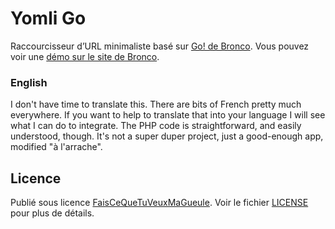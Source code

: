 # Yomli Go
Raccourcisseur d’URL minimaliste basé sur [Go! de Bronco](http://warriordudimanche.net/article720/go-un-raccourcisseur-d-url). Vous pouvez voir une [démo sur le site de Bronco](http://go.warriordudimanche.net/).

### English

I don't have time to translate this. There are bits of French pretty much everywhere. If you want to help to translate that into your language I will see what I can do to integrate. The PHP code is straightforward, and easily understood, though. It's not a super duper project, just a good-enough app, modified "à l'arrache".

## Licence

Publié sous licence [FaisCeQueTuVeuxMaGueule](http://www.wtfpl.net/). Voir le fichier [LICENSE](LICENSE) pour plus de détails.
